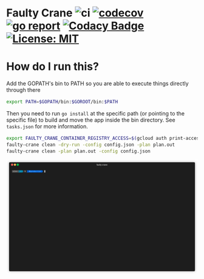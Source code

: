 # Faulty Crane ![ci](https://github.com/hytromo/faulty-crane/actions/workflows/ci.yml/badge.svg) [![codecov](https://codecov.io/gh/hytromo/faulty-crane/branch/master/graph/badge.svg?token=4IVE4DZIBZ)](https://codecov.io/gh/hytromo/faulty-crane) [![go report](https://goreportcard.com/badge/github.com/hytromo/faulty-crane)](https://goreportcard.com/report/github.com/hytromo/faulty-crane) [![Codacy Badge](https://app.codacy.com/project/badge/Grade/f20fda5fa90e43599b7b4c076ec169d1)](https://www.codacy.com/gh/hytromo/faulty-crane/dashboard) [![License: MIT](https://img.shields.io/badge/License-MIT-yellow.svg)](https://opensource.org/licenses/MIT)

# How do I run this?

Add the GOPATH's bin to PATH so you are able to execute things directly through there

```bash
export PATH=$GOPATH/bin:$GOROOT/bin:$PATH
```

Then you need to run `go install` at the specific path (or pointing to the specific file) to build and move the app inside the bin directory. See `tasks.json` for more information.

```bash
export FAULTY_CRANE_CONTAINER_REGISTRY_ACCESS=$(gcloud auth print-access-token)
faulty-crane clean -dry-run -config config.json -plan plan.out
faulty-crane clean -plan plan.out -config config.json
```

![Usage](final.gif)
